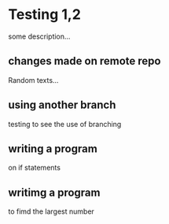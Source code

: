 # Testing 1,2

some  description...

## changes made on remote repo 

Random texts...

## using another branch
testing to see the use of branching 
 ## writing a program 
 on if statements 
 ## writimg a program
 to fimd the largest number
 